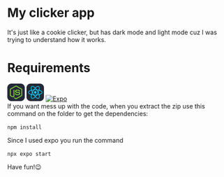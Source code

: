 # My clicker app
It's just like a cookie clicker, but has dark mode and light mode cuz I was trying to understand how it works. </br>
# Requirements </br>
[<img title="Node.js" alt="Node.js" height=40px width=40px src="https://raw.githubusercontent.com/tandpfun/skill-icons/65dea6c4eaca7da319e552c09f4cf5a9a8dab2c8/icons/NodeJS-Dark.svg" />](https://nodejs.org)
[<img title="React Native" alt="React Native" height=40px width=40 src="https://raw.githubusercontent.com/tandpfun/skill-icons/65dea6c4eaca7da319e552c09f4cf5a9a8dab2c8/icons/React-Dark.svg" />](https://reactnative.dev)
[<img title="Expo" alt="Expo" height=40px width=40 src="https://encrypted-tbn0.gstatic.com/images?q=tbn:ANd9GcT2uEqD0C38fQX4PSzW1YOQuIBaGR06NPNIyQ&s" />](https://expo.dev) </br>
If you want mess up with the code, when you extract the zip use this command on the folder to get the dependencies:
````
npm install
````
Since I used expo you run the command
```
npx expo start
```
Have fun!😉
